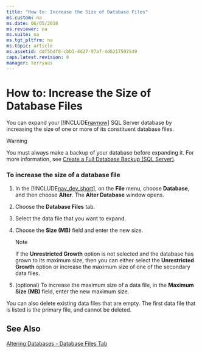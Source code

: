 ```yaml
---
title: "How to: Increase the Size of Database Files"
ms.custom: na
ms.date: 06/05/2016
ms.reviewer: na
ms.suite: na
ms.tgt_pltfrm: na
ms.topic: article
ms.assetid: ddf5bdf8-cbb1-4d27-97af-4d6217597549
caps.latest.revision: 6
manager: terryaus
---
```

# How to: Increase the Size of Database Files
You can expand your [!INCLUDE[navnow](../dynamics-nav/includes/navnow_md.md)] SQL Server database by increasing the size of one or more of its constituent database files.  
  
> [!WARNING]  
>  You must always make a backup of your database before expanding it. For more information, see [Create a Full Database Backup \(SQL Server\)](http://go.microsoft.com/fwlink/?LinkID=296465).  
  
### To increase the size of a database file  
  
1.  In the [!INCLUDE[nav_dev_short](../dynamics-nav/includes/nav_dev_short_md.md)], on the **File** menu, choose **Database**, and then choose **Alter**. The **Alter Database** window opens.  
  
2.  Choose the **Database Files** tab.  
  
3.  Select the data file that you want to expand.  
  
4.  Choose the **Size \(MB\)** field and enter the new size.  
  
    > [!NOTE]  
    >  If the **Unrestricted Growth** option is not selected and the database has grown to its maximum size, then you can either select the **Unrestricted Growth** option or increase the maximum size of one of the secondary data files.  
  
5.  \(optional\) To increase the maximum size of a data file, in the **Maximum Size \(MB\)** field, enter the new maximum size.  
  
 You can also delete existing data files that are empty. The first data file that is listed is the primary file, and cannot be deleted.  
  
## See Also  
 [Altering Databases \- Database Files Tab](../dynamics-nav/Altering-Databases---Database-Files-Tab.md)